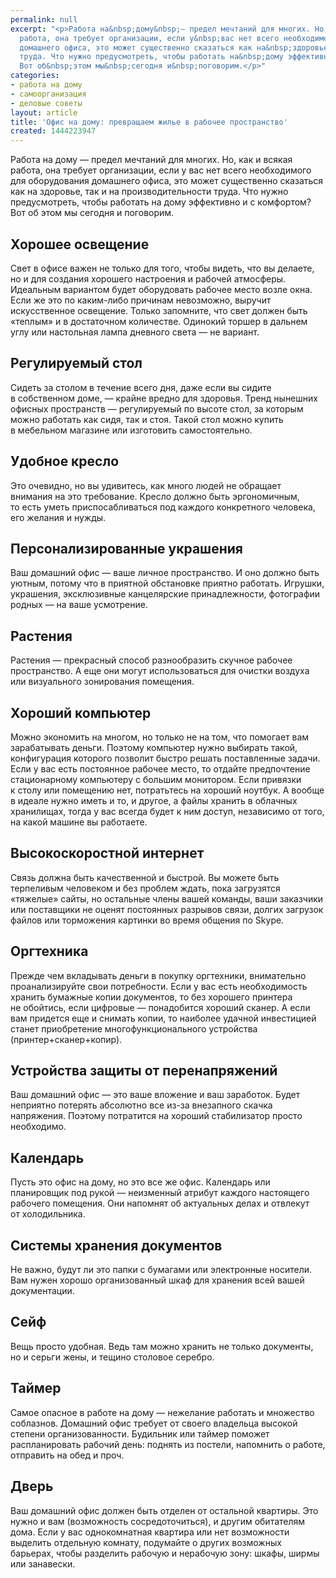 ```yaml
---
permalink: null
excerpt: "<p>Работа на&nbsp;дому&nbsp;— предел мечтаний для многих. Но, как и&nbsp;всякая
  работа, она требует организации, если у&nbsp;вас нет всего необходимого для оборудования
  домашнего офиса, это может существенно сказаться как на&nbsp;здоровье, так и&nbsp;на&nbsp;производительности
  труда. Что нужно предусмотреть, чтобы работать на&nbsp;дому эффективно и&nbsp;с&nbsp;комфортом?
  Вот об&nbsp;этом мы&nbsp;сегодня и&nbsp;поговорим.</p>"
categories:
- работа на дому
- самоорганизация
- деловые советы
layout: article
title: 'Офис на дому: превращаем жилье в рабочее пространство'
created: 1444223947
---
```

<p>Работа на&nbsp;дому&nbsp;— предел мечтаний для многих. Но, как и&nbsp;всякая работа, она требует организации, если у&nbsp;вас нет всего необходимого для оборудования домашнего офиса, это может существенно сказаться как на&nbsp;здоровье, так и&nbsp;на&nbsp;производительности труда. Что нужно предусмотреть, чтобы работать на&nbsp;дому эффективно и&nbsp;с&nbsp;комфортом? Вот об&nbsp;этом мы&nbsp;сегодня и&nbsp;поговорим.</p>
<h2>Хорошее освещение</h2>
<p>Свет в&nbsp;офисе важен не&nbsp;только для того, чтобы видеть, что вы&nbsp;делаете, но&nbsp;и&nbsp;для создания хорошего настроения и&nbsp;рабочей атмосферы. Идеальным вариантом будет оборудовать рабочее место возле окна. Если&nbsp;же это по&nbsp;каким-либо причинам невозможно, выручит искусственное освещение. Только запомните, что свет должен быть «теплым» и&nbsp;в&nbsp;достаточном количестве. Одинокий торшер в&nbsp;дальнем углу или настольная лампа дневного света&nbsp;— не&nbsp;вариант.</p>
<h2>Регулируемый стол</h2>
<p>Сидеть за&nbsp;столом в&nbsp;течение всего дня, даже если вы&nbsp;сидите в&nbsp;собственном доме,&nbsp;— крайне вредно для здоровья. Тренд нынешних офисных пространств&nbsp;— регулируемый по&nbsp;высоте стол, за&nbsp;которым можно работать как сидя, так и&nbsp;стоя. Такой стол можно купить в&nbsp;мебельном магазине или изготовить самостоятельно.</p>
<h2>Удобное кресло</h2>
<p>Это очевидно, но&nbsp;вы&nbsp;удивитесь, как много людей не&nbsp;обращает внимания на&nbsp;это требование. Кресло должно быть эргономичным, то&nbsp;есть уметь приспосабливаться под каждого конкретного человека, его желания и&nbsp;нужды.</p>
<h2>Персонализированные украшения</h2>
<p>Ваш домашний офис&nbsp;— ваше личное пространство. И&nbsp;оно должно быть уютным, потому что в&nbsp;приятной обстановке приятно работать. Игрушки, украшения, эксклюзивные канцелярские принадлежности, фотографии родных&nbsp;— на&nbsp;ваше усмотрение.</p>
<h2>Растения</h2>
<p>Растения&nbsp;— прекрасный способ разнообразить скучное рабочее пространство. А&nbsp;еще они могут использоваться для очистки воздуха или визуального зонирования помещения.</p>
<h2>Хороший компьютер</h2>
<p>Можно экономить на&nbsp;многом, но&nbsp;только не&nbsp;на&nbsp;том, что помогает вам зарабатывать деньги. Поэтому компьютер нужно выбирать такой, конфигурация которого позволит быстро решать поставленные задачи. Если у&nbsp;вас есть постоянное рабочее место, то&nbsp;отдайте предпочтение стационарному компьютеру с&nbsp;большим монитором. Если привязки к&nbsp;столу или помещению нет, потратьтесь на&nbsp;хороший ноутбук. А&nbsp;вообще в&nbsp;идеале нужно иметь и&nbsp;то, и&nbsp;другое, а&nbsp;файлы хранить в&nbsp;облачных хранилищах, тогда у&nbsp;вас всегда будет к&nbsp;ним доступ, независимо от&nbsp;того, на&nbsp;какой машине вы&nbsp;работаете.</p>
<h2>Высокоскоростной интернет</h2>
<p>Связь должна быть качественной и&nbsp;быстрой. Вы&nbsp;можете быть терпеливым человеком и&nbsp;без проблем ждать, пока загрузятся «тяжелые» сайты, но&nbsp;остальные члены вашей команды, ваши заказчики или поставщики не&nbsp;оценят постоянных разрывов связи, долгих загрузок файлов или торможения картинки во&nbsp;время общения по&nbsp;Skype.</p>
<h2>Оргтехника</h2>
<p>Прежде чем вкладывать деньги в&nbsp;покупку оргтехники, внимательно проанализируйте свои потребности. Если у&nbsp;вас есть необходимость хранить бумажные копии документов, то&nbsp;без хорошего принтера не&nbsp;обойтись, если цифровые&nbsp;— понадобится хороший сканер. А&nbsp;если вам придется еще и&nbsp;снимать копии, то&nbsp;наиболее удачной инвестицией станет приобретение многофункционального устройства (принтер+сканер+копир).</p>
<h2>Устройства защиты от&nbsp;перенапряжений</h2>
<p>Ваш домашний офис&nbsp;— это ваше вложение и&nbsp;ваш заработок. Будет неприятно потерять абсолютно все из-за внезапного скачка напряжения. Поэтому потратится на&nbsp;хороший стабилизатор просто необходимо.</p>
<h2>Календарь</h2>
<p>Пусть это офис на&nbsp;дому, но&nbsp;это все&nbsp;же офис. Календарь или планировщик под рукой — неизменный атрибут каждого настоящего рабочего помещения. Они напомнят об&nbsp;актуальных делах и&nbsp;отвлекут от&nbsp;холодильника.</p>
<h2>Системы хранения документов</h2>
<p>Не&nbsp;важно, будут&nbsp;ли это папки с&nbsp;бумагами или электронные носители. Вам нужен хорошо организованный шкаф для хранения всей вашей документации.</p>
<h2>Сейф</h2>
<p>Вещь просто удобная. Ведь там можно хранить не&nbsp;только документы, но&nbsp;и&nbsp;серьги жены, и&nbsp;тещино столовое серебро. </p>
<h2>Таймер</h2>
<p>Самое опасное в&nbsp;работе на&nbsp;дому&nbsp;— нежелание работать и&nbsp;множество соблазнов. Домашний офис требует от&nbsp;своего владельца высокой степени организованности. Будильник или таймер поможет распланировать рабочий день: поднять из&nbsp;постели, напомнить о&nbsp;работе, отправить на&nbsp;обед и&nbsp;проч.</p>
<h2>Дверь</h2>
<p>Ваш домашний офис должен быть отделен от&nbsp;остальной квартиры. Это нужно и&nbsp;вам (возможность сосредоточиться), и&nbsp;другим обитателям дома. Если у&nbsp;вас однокомнатная квартира или нет возможности выделить отдельную комнату, подумайте о&nbsp;других возможных барьерах, чтобы разделить рабочую и&nbsp;нерабочую зону: шкафы, ширмы или занавески.</p>

